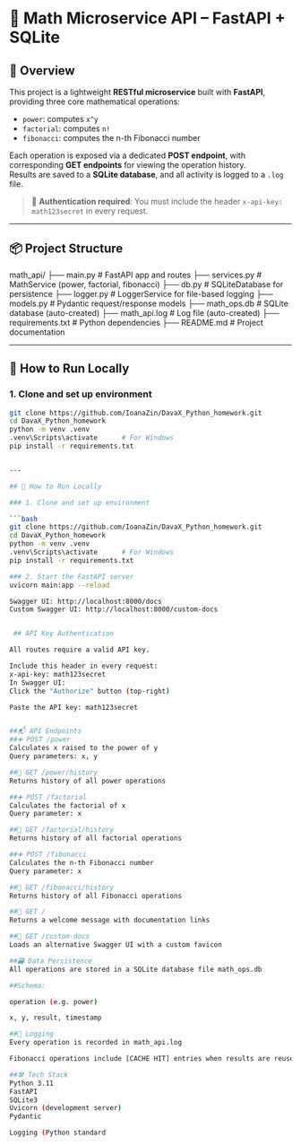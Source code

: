 # 🔢 Math Microservice API – FastAPI + SQLite

## 🧠 Overview

This project is a lightweight **RESTful microservice** built with **FastAPI**, providing three core mathematical operations:

- `power`: computes `x^y`
- `factorial`: computes `n!`
- `fibonacci`: computes the n-th Fibonacci number

Each operation is exposed via a dedicated **POST endpoint**, with corresponding **GET endpoints** for viewing the operation history.  
Results are saved to a **SQLite database**, and all activity is logged to a `.log` file.

> 🔐 **Authentication required**: You must include the header `x-api-key: math123secret` in every request.

---

## 📦 Project Structure

math_api/
├── main.py # FastAPI app and routes
├── services.py # MathService (power, factorial, fibonacci)
├── db.py # SQLiteDatabase for persistence
├── logger.py # LoggerService for file-based logging
├── models.py # Pydantic request/response models
├── math_ops.db # SQLite database (auto-created)
├── math_api.log # Log file (auto-created)
├── requirements.txt # Python dependencies
├── README.md # Project documentation


---

## 🚀 How to Run Locally

### 1. Clone and set up environment

```bash
git clone https://github.com/IoanaZin/DavaX_Python_homework.git
cd DavaX_Python_homework
python -m venv .venv
.venv\Scripts\activate      # For Windows
pip install -r requirements.txt


---

## 🚀 How to Run Locally

### 1. Clone and set up environment

```bash
git clone https://github.com/IoanaZin/DavaX_Python_homework.git
cd DavaX_Python_homework
python -m venv .venv
.venv\Scripts\activate      # For Windows
pip install -r requirements.txt

### 2. Start the FastAPI server
uvicorn main:app --reload

Swagger UI: http://localhost:8000/docs
Custom Swagger UI: http://localhost:8000/custom-docs


 ## API Key Authentication

All routes require a valid API key.

Include this header in every request:
x-api-key: math123secret
In Swagger UI:
Click the "Authorize" button (top-right)

Paste the API key: math123secret


##📬 API Endpoints
##➕ POST /power
Calculates x raised to the power of y
Query parameters: x, y

##🧾 GET /power/history
Returns history of all power operations

##➕ POST /factorial
Calculates the factorial of x
Query parameter: x

##🧾 GET /factorial/history
Returns history of all factorial operations

##➕ POST /fibonacci
Calculates the n-th Fibonacci number
Query parameter: x

##🧾 GET /fibonacci/history
Returns history of all Fibonacci operations

##📄 GET /
Returns a welcome message with documentation links

##📄 GET /custom-docs
Loads an alternative Swagger UI with a custom favicon

##🗃️ Data Persistence
All operations are stored in a SQLite database file math_ops.db

##Schema:

operation (e.g. power)

x, y, result, timestamp

##📝 Logging
Every operation is recorded in math_api.log

Fibonacci operations include [CACHE HIT] entries when results are reused from cache

##🛠 Tech Stack
Python 3.11
FastAPI
SQLite3
Uvicorn (development server)
Pydantic

Logging (Python standard
